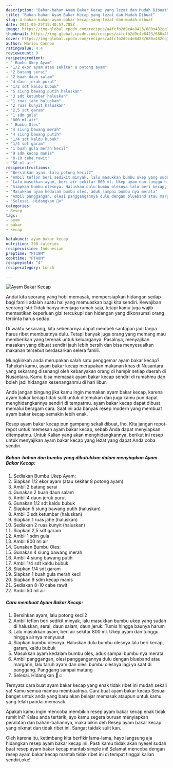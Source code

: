 ```yaml
---
description: "Bahan-bahan Ayam Bakar Kecap yang lezat dan Mudah Dibuat"
title: "Bahan-bahan Ayam Bakar Kecap yang lezat dan Mudah Dibuat"
slug: 4-bahan-bahan-ayam-bakar-kecap-yang-lezat-dan-mudah-dibuat
date: 2021-05-25T15:40:57.785Z
image: https://img-global.cpcdn.com/recipes/a4fcfb2d9c4e8423/680x482cq70/ayam-bakar-kecap-foto-resep-utama.jpg
thumbnail: https://img-global.cpcdn.com/recipes/a4fcfb2d9c4e8423/680x482cq70/ayam-bakar-kecap-foto-resep-utama.jpg
cover: https://img-global.cpcdn.com/recipes/a4fcfb2d9c4e8423/680x482cq70/ayam-bakar-kecap-foto-resep-utama.jpg
author: Marion Cannon
ratingvalue: 4.4
reviewcount: 9
recipeingredient:
- " Bumbu Ukep Ayam"
- "1/2 ekor ayam atau sekitar 8 potong ayam"
- "2 batang serai"
- "2 buah daun salam"
- "4 daun jeruk purut"
- "1/2 sdt kaldu bubuk"
- "5 siung bawang putih haluskan"
- "3 sdt ketumbar haluskan"
- "1 ruas jahe haluskan"
- "2 ruas kunyit haluskan"
- "2,5 sdt garam"
- "1 sdm gula"
- "800 ml air"
- " Bumbu Oles"
- "4 siung bawang merah"
- "4 siung bawang putih"
- "1/4 sdt kaldu bubuk"
- "1/4 sdt garam"
- "1 buah gula merah kecil"
- "9 sdm kecap manis"
- "8-10 cabe rawit"
- "50 ml air"
recipeinstructions:
- "Bersihkan ayam, lalu potong kecil2"
- "Ambil teflon beri sedikit minyak, lalu masukkan bumbu ukep yang sudah di haluskan, serai, daun salam, daun jeruk. Tumis hingga baunya harum"
- "Lalu masukkan ayam, beri air sekitar 800 ml. Ukep ayam dan tunggu hingga airnya menyusut"
- "Siapkan bumbu olesnya. Haluskan dulu bumbu olesnya lalu beri kecap, garam, kaldu bubuk"
- "Masukkan ayam kedalam bumbu oles, aduk sampai bumbu nya merata"
- "Ambil panggangan, olesi panggangannya dulu dengan blueband atau margarin, lalu taruh ayam dan olesi bumbu olesnya lagi ya saat di panggang. Panggang sampai matang"
- "Selesai. Hidangkan 👏☺️"
categories:
- Resep
tags:
- ayam
- bakar
- kecap

katakunci: ayam bakar kecap 
nutrition: 298 calories
recipecuisine: Indonesian
preptime: "PT19M"
cooktime: "PT48M"
recipeyield: "4"
recipecategory: Lunch

---
```



![Ayam Bakar Kecap](https://img-global.cpcdn.com/recipes/a4fcfb2d9c4e8423/680x482cq70/ayam-bakar-kecap-foto-resep-utama.jpg)

Andai kita seorang yang hobi memasak, mempersiapkan hidangan sedap bagi famili adalah suatu hal yang memuaskan bagi kita sendiri. Kewajiban seorang istri Tidak hanya menjaga rumah saja, tetapi kamu juga wajib memastikan keperluan gizi tercukupi dan hidangan yang dikonsumsi orang tercinta harus sedap.

Di waktu  sekarang, kita sebenarnya dapat membeli santapan jadi tanpa harus ribet membuatnya dulu. Tetapi banyak juga orang yang memang mau memberikan yang terenak untuk keluarganya. Pasalnya, menyajikan masakan yang dibuat sendiri jauh lebih bersih dan bisa menyesuaikan makanan tersebut berdasarkan selera famili. 



Mungkinkah anda merupakan salah satu penggemar ayam bakar kecap?. Tahukah kamu, ayam bakar kecap merupakan makanan khas di Nusantara yang sekarang disenangi oleh kebanyakan orang di hampir setiap daerah di Nusantara. Kamu bisa memasak ayam bakar kecap sendiri di rumahmu dan boleh jadi hidangan kesenanganmu di hari libur.

Anda jangan bingung jika kamu ingin memakan ayam bakar kecap, karena ayam bakar kecap tidak sulit untuk ditemukan dan juga kamu pun dapat menghidangkannya sendiri di tempatmu. ayam bakar kecap dapat dibuat memalui beragam cara. Saat ini ada banyak resep modern yang membuat ayam bakar kecap semakin lebih enak.

Resep ayam bakar kecap pun gampang sekali dibuat, lho. Kita jangan repot-repot untuk memesan ayam bakar kecap, sebab Anda dapat menyiapkan ditempatmu. Untuk Kalian yang akan menghidangkannya, berikut ini resep untuk menyajikan ayam bakar kecap yang lezat yang dapat Anda coba sendiri.

<!--inarticleads1-->

##### Bahan-bahan dan bumbu yang dibutuhkan dalam menyiapkan Ayam Bakar Kecap:

1. Sediakan  Bumbu Ukep Ayam:
1. Siapkan 1/2 ekor ayam (atau sekitar 8 potong ayam)
1. Ambil 2 batang serai
1. Gunakan 2 buah daun salam
1. Ambil 4 daun jeruk purut
1. Gunakan 1/2 sdt kaldu bubuk
1. Siapkan 5 siung bawang putih (haluskan)
1. Ambil 3 sdt ketumbar (haluskan)
1. Siapkan 1 ruas jahe (haluskan)
1. Sediakan 2 ruas kunyit (haluskan)
1. Siapkan 2,5 sdt garam
1. Ambil 1 sdm gula
1. Ambil 800 ml air
1. Gunakan  Bumbu Oles:
1. Gunakan 4 siung bawang merah
1. Ambil 4 siung bawang putih
1. Ambil 1/4 sdt kaldu bubuk
1. Siapkan 1/4 sdt garam
1. Siapkan 1 buah gula merah kecil
1. Siapkan 9 sdm kecap manis
1. Sediakan 8-10 cabe rawit
1. Ambil 50 ml air




<!--inarticleads2-->

##### Cara membuat Ayam Bakar Kecap:

1. Bersihkan ayam, lalu potong kecil2
1. Ambil teflon beri sedikit minyak, lalu masukkan bumbu ukep yang sudah di haluskan, serai, daun salam, daun jeruk. Tumis hingga baunya harum
1. Lalu masukkan ayam, beri air sekitar 800 ml. Ukep ayam dan tunggu hingga airnya menyusut
1. Siapkan bumbu olesnya. Haluskan dulu bumbu olesnya lalu beri kecap, garam, kaldu bubuk
1. Masukkan ayam kedalam bumbu oles, aduk sampai bumbu nya merata
1. Ambil panggangan, olesi panggangannya dulu dengan blueband atau margarin, lalu taruh ayam dan olesi bumbu olesnya lagi ya saat di panggang. Panggang sampai matang
1. Selesai. Hidangkan 👏☺️




Ternyata cara buat ayam bakar kecap yang enak tidak ribet ini mudah sekali ya! Kamu semua mampu membuatnya. Cara buat ayam bakar kecap Sesuai banget untuk anda yang baru akan belajar memasak ataupun untuk kamu yang telah pandai memasak.

Apakah kamu ingin mencoba membikin resep ayam bakar kecap enak tidak rumit ini? Kalau anda tertarik, ayo kamu segera buruan menyiapkan peralatan dan bahan-bahannya, maka bikin deh Resep ayam bakar kecap yang nikmat dan tidak ribet ini. Sangat taidak sulit kan. 

Oleh karena itu, ketimbang kita berfikir lama-lama, hayo langsung aja hidangkan resep ayam bakar kecap ini. Pasti kamu tiidak akan nyesel sudah buat resep ayam bakar kecap mantab simple ini! Selamat mencoba dengan resep ayam bakar kecap mantab tidak ribet ini di tempat tinggal kalian sendiri,oke!.


